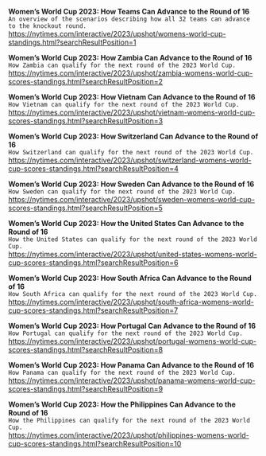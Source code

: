 **Women’s World Cup 2023: How Teams Can Advance to the Round of 16**\
`An overview of the scenarios describing how all 32 teams can advance to the knockout round.`\
https://nytimes.com/interactive/2023/upshot/womens-world-cup-standings.html?searchResultPosition=1

**Women’s World Cup 2023: How Zambia Can Advance to the Round of 16**\
`How Zambia can qualify for the next round of the 2023 World Cup.`\
https://nytimes.com/interactive/2023/upshot/zambia-womens-world-cup-scores-standings.html?searchResultPosition=2

**Women’s World Cup 2023: How Vietnam Can Advance to the Round of 16**\
`How Vietnam can qualify for the next round of the 2023 World Cup.`\
https://nytimes.com/interactive/2023/upshot/vietnam-womens-world-cup-scores-standings.html?searchResultPosition=3

**Women’s World Cup 2023: How Switzerland Can Advance to the Round of 16**\
`How Switzerland can qualify for the next round of the 2023 World Cup.`\
https://nytimes.com/interactive/2023/upshot/switzerland-womens-world-cup-scores-standings.html?searchResultPosition=4

**Women’s World Cup 2023: How Sweden Can Advance to the Round of 16**\
`How Sweden can qualify for the next round of the 2023 World Cup.`\
https://nytimes.com/interactive/2023/upshot/sweden-womens-world-cup-scores-standings.html?searchResultPosition=5

**Women’s World Cup 2023: How the United States Can Advance to the Round of 16**\
`How the United States can qualify for the next round of the 2023 World Cup.`\
https://nytimes.com/interactive/2023/upshot/united-states-womens-world-cup-scores-standings.html?searchResultPosition=6

**Women’s World Cup 2023: How South Africa Can Advance to the Round of 16**\
`How South Africa can qualify for the next round of the 2023 World Cup.`\
https://nytimes.com/interactive/2023/upshot/south-africa-womens-world-cup-scores-standings.html?searchResultPosition=7

**Women’s World Cup 2023: How Portugal Can Advance to the Round of 16**\
`How Portugal can qualify for the next round of the 2023 World Cup.`\
https://nytimes.com/interactive/2023/upshot/portugal-womens-world-cup-scores-standings.html?searchResultPosition=8

**Women’s World Cup 2023: How Panama Can Advance to the Round of 16**\
`How Panama can qualify for the next round of the 2023 World Cup.`\
https://nytimes.com/interactive/2023/upshot/panama-womens-world-cup-scores-standings.html?searchResultPosition=9

**Women’s World Cup 2023: How the Philippines Can Advance to the Round of 16**\
`How the Philippines can qualify for the next round of the 2023 World Cup.`\
https://nytimes.com/interactive/2023/upshot/philippines-womens-world-cup-scores-standings.html?searchResultPosition=10

